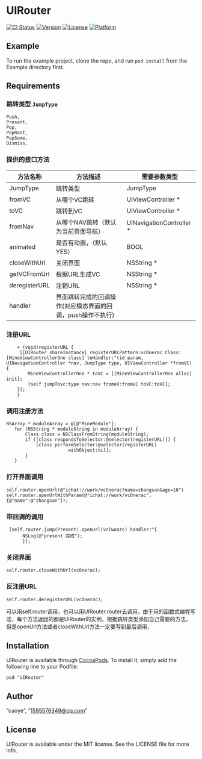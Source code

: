 # UIRouter

[![CI Status](http://img.shields.io/travis/“caoye”/UIRouter.svg?style=flat)](https://travis-ci.org/“caoye”/UIRouter)
[![Version](https://img.shields.io/cocoapods/v/UIRouter.svg?style=flat)](http://cocoapods.org/pods/UIRouter)
[![License](https://img.shields.io/cocoapods/l/UIRouter.svg?style=flat)](http://cocoapods.org/pods/UIRouter)
[![Platform](https://img.shields.io/cocoapods/p/UIRouter.svg?style=flat)](http://cocoapods.org/pods/UIRouter)

## Example

To run the example project, clone the repo, and run `pod install` from the Example directory first.

## Requirements

### 跳转类型 `JumpType`

```
Push,    
Present,
Pop,     
PopRoot,
PopSome,
Dismiss,   
```
	   
	   
### 提供的接口方法

方法名称	 	| 方法描述     						 | 需要参数类型
----------- | ------------------------------ | ------------
JumpType    |跳转类型      	 					| JumpType
fromVC   	 | 从哪个VC跳转  					 |UIViewController *
toVC     	 | 跳转到VC       		  			 | UIViewController *
fromNav 	 | 从哪个NAV跳转（默认为当前页面导航）	 | UINavigationController *
animated	 | 是否有动画，（默认YES） | BOOL
closeWithUrl | 关闭界面   					 | NSString *
getVCFromUrl | 根据URL生成VC   				 | NSString *
deregisterURL| 注销URL  					 | NSString *
handler      |界面跳转完成的回调操作(对应模态界面的回调，push操作不执行)|
 

### 注册URL
```
	+ (void)registerURL {
	 [[UIRouter shareInstance] registerURLPattern:vcOnerac Class:[MineViewControllerOne class] toHandler:^(id param, UINavigationController *nav, JumpType type, UIViewController *fromVC) {
        MineViewControllerOne * toVC = [[MineViewControllerOne alloc] init];
        [self jumpTovc:type nav:nav fromeV:fromVC toVC:toVC];
    }];
	}
```
### 调用注册方法
```
NSArray * moduleArray = @[@"MineModule"];
   for (NSString * moduleString in moduleArray) {
       Class class = NSClassFromString(moduleString);
       if ([class respondsToSelector:@selector(registerURL)]) {
           [class performSelector:@selector(registerURL)
                       withObject:nil];
       }
   }
```


### 打开界面调用

```
self.router.openUrl(@"ichat://work/vcOnerac?name=zhangsan&age=10")
self.router.openUrlWithParam(@"ichat://work/vcOnerac",{@"name":@"zhangsan"});
```		 
 		
### 带回调的调用
```
 [self.router.jump(Present).openUrl(vcTwoarc) handler:^{
      NSLog(@"present 完成");
      }];
```
        
### 关闭界面

```
self.router.closeWithUrl(vcOnerac);
```	 

### 反注册URL 
```
self.router.deregisterURL(vcOnerac);
```

可以用self.router调用，也可以用UIRouter.router去调用，由于用的函数式编程写法，每个方法返回的都是UIRouter的实例，根据跳转类型添加自己需要的方法，但是openUrl方法或者closeWithUrl方法一定要写到最后调用，


## Installation

UIRouter is available through [CocoaPods](http://cocoapods.org). To install
it, simply add the following line to your Podfile:


`pod "UIRouter"`


## Author

“caoye”, “1595576349@qq.com”

## License

UIRouter is available under the MIT license. See the LICENSE file for more info.
